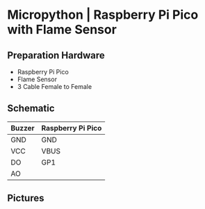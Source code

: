 # Micropython | Raspberry Pi Pico with Flame Sensor

## Preparation Hardware
- Raspberry Pi Pico
- Flame Sensor
- 3 Cable Female to Female

## Schematic 

| Buzzer | Raspberry Pi Pico |
|--------|-------------------|
| GND    | GND               |
| VCC    | VBUS              |
| DO     | GP1               |
| AO     |                   |

## Pictures